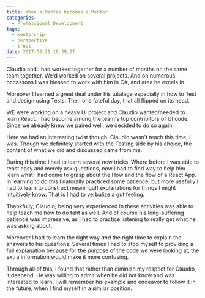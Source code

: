 ```yaml
---
title: When a Mentee becomes a Mentor
categories:
  - Professional Development
tags:
  - mentorship
  - perspective
  - trust
date: 2017-02-21 16:39:27
---
```


Claudio and I had worked together for a number of months on the same team together. We'd worked on several projects. And on numerous occassons I was blessed to work with him in C#, and area he excels in. 

Moreover I learned a great deal under his tutalage especially in how to Test and design using Tests. Then one fateful day, that all flipped on its head.

WE were working on a heavy UI project and Claudio wanted/needed to learn React. I had become among the team's top contribitors of UI code. Since we already knew we paired well, we decided to do so again. 

Here we had an interesting twist though. Claudio wasn't teach this time, I was. Though we definitely started with the Testing side by his choice, the content of what we did and discussed came from me. 

During this time I had to learn several new tricks. Where before I was able to reast easy and merely ask questions, now I had to find way to help him learn what I had come to grasp about the How and the flow of a React App. In learning to do this I naturally practiced some patience, but more usefully I had to learn to construct meaningufl explanations for things I might intuitively know. That is I had to verbalize a gut feeling.

Thankfully, Claudio, being very experienced in these activities was able to help teach me how to do taht as well. And of course his long-suffering patience was impressive, as I had to practice listening to really get what he was asking about.

Moreover I had to learn the right way _and_ the right time to explain the answers to his questions. Several times I had to stop myself to providing a full explanation because for the purpose of the code we were looking at, the extra information would make it more confusing. 

Through all of this, I found that rather than diminish my respect for Claudio, it deepend. He was willing to admit when he did not know and was interested to learn. I will remember his example and endeavor to follow it in the future, when I find myself in a similar position.